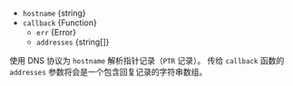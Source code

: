 <!-- YAML
added: v6.0.0
-->
* `hostname` {string}
* `callback` {Function}
  - `err` {Error}
  - `addresses` {string[]}

使用 DNS 协议为 `hostname` 解析指针记录（`PTR` 记录）。
传给 `callback` 函数的 `addresses` 参数将会是一个包含回复记录的字符串数组。


